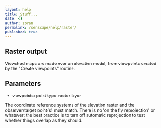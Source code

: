 ```yaml
---
layout: help
title: Stuff...
date: {}
author: zoran
permalink: /senscape/help/raster/
published: true
---
```


## Raster output

Viewshed maps are made over an elevation model, from viewpoints created by the "Create viewpoints" routine.

## Parameters


- viewpoints: point type vector layer

The coordinate reference systems of the elevation raster and the observer/target point(s) must match. There is no 'on the fly reprojection' or whatever: the best practice is to turn off automatic reprojection to test whether things overlap as they should.
